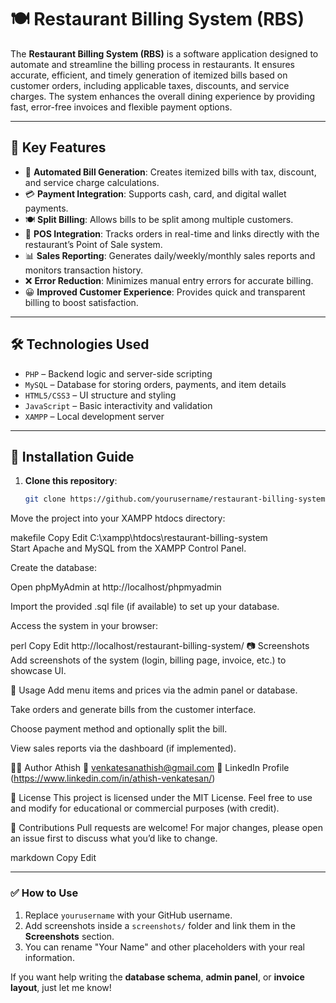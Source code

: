 # 🍽️ Restaurant Billing System (RBS)

The **Restaurant Billing System (RBS)** is a software application designed to automate and streamline the billing process in restaurants. It ensures accurate, efficient, and timely generation of itemized bills based on customer orders, including applicable taxes, discounts, and service charges. The system enhances the overall dining experience by providing fast, error-free invoices and flexible payment options.

---

## 🧾 Key Features

- 🧮 **Automated Bill Generation**: Creates itemized bills with tax, discount, and service charge calculations.
- 💳 **Payment Integration**: Supports cash, card, and digital wallet payments.
- 🍽️ **Split Billing**: Allows bills to be split among multiple customers.
- 🔗 **POS Integration**: Tracks orders in real-time and links directly with the restaurant’s Point of Sale system.
- 📊 **Sales Reporting**: Generates daily/weekly/monthly sales reports and monitors transaction history.
- ❌ **Error Reduction**: Minimizes manual entry errors for accurate billing.
- 😀 **Improved Customer Experience**: Provides quick and transparent billing to boost satisfaction.

---

## 🛠️ Technologies Used

- `PHP` – Backend logic and server-side scripting
- `MySQL` – Database for storing orders, payments, and item details
- `HTML5/CSS3` – UI structure and styling
- `JavaScript` – Basic interactivity and validation
- `XAMPP` – Local development server

---

## 🚀 Installation Guide

1. **Clone this repository**:
   ```bash
   git clone https://github.com/yourusername/restaurant-billing-system.git
Move the project into your XAMPP htdocs directory:

makefile
Copy
Edit
C:\xampp\htdocs\restaurant-billing-system\
Start Apache and MySQL from the XAMPP Control Panel.

Create the database:

Open phpMyAdmin at http://localhost/phpmyadmin

Import the provided .sql file (if available) to set up your database.

Access the system in your browser:

perl
Copy
Edit
http://localhost/restaurant-billing-system/
📷 Screenshots
Add screenshots of the system (login, billing page, invoice, etc.) to showcase UI.

📌 Usage
Add menu items and prices via the admin panel or database.

Take orders and generate bills from the customer interface.

Choose payment method and optionally split the bill.

View sales reports via the dashboard (if implemented).

🧑‍💻 Author
Athish
📧 venkatesanathish@gmail.com
🔗 LinkedIn Profile (https://www.linkedin.com/in/athish-venkatesan/)

📜 License
This project is licensed under the MIT License. Feel free to use and modify for educational or commercial purposes (with credit).

🙌 Contributions
Pull requests are welcome! For major changes, please open an issue first to discuss what you’d like to change.

markdown
Copy
Edit

---

### ✅ How to Use

1. Replace `yourusername` with your GitHub username.
2. Add screenshots inside a `screenshots/` folder and link them in the **Screenshots** section.
3. You can rename "Your Name" and other placeholders with your real information.

If you want help writing the **database schema**, **admin panel**, or **invoice layout**, just let me know!



